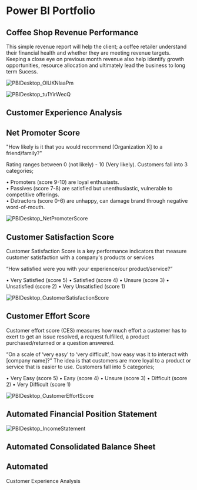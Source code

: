 # Power BI Portfolio

## Coffee Shop Revenue Performance

This simple revenue report will help the client; a coffee retailer understand their
financial health and whether they are meeting revenue targets. Keeping a close eye on previous
month revenue also help identify growth opportunities, resource allocation and ultimately lead
the business to long term Sucess.

![PBIDesktop_OlUKNlaaPm](https://github.com/BrianGwayi/Coffee-Shop-Revenue-PowerBI/assets/115585139/33c60224-0e7f-453c-9233-c07c251fdc48)


![PBIDesktop_tu1YirWecQ](https://github.com/BrianGwayi/Coffee-Shop-Revenue-PowerBI/assets/115585139/07a7cbd9-4957-44e3-bc11-f35243ed4fa9)


## Customer Experience Analysis
## Net Promoter Score

"How likely is it that you would recommend [Organization X] to a friend/family?"

Rating ranges between 0 (not likely) - 10 (Very likely).
Customers fall into 3 categories;

• Promoters (score 9-10) are loyal enthusiasts.  
• Passives (score 7-8) are satisfied but unenthusiastic, vulnerable to competitive offerings.  
• Detractors (score 0-6) are unhappy, can damage brand through negative word-of-mouth.  

![PBIDesktop_NetPromoterScore](https://github.com/BrianGwayi/PowerBI-Portfolio/assets/115585139/fac8c672-3c16-4299-b745-dba652163251)

## Customer Satisfaction Score

Customer Satisfaction Score is a key performance indicators that measure customer satisfaction with a company's products or services

“How satisfied were you with your experience/our product/service?”

• Very Satisfied (score 5) 
• Satisfied (score 4) 
• Unsure (score 3) 
• Unsatisfied (score 2)
• Very Unsatisfied (score 1)


![PBIDesktop_CustomerSatisfactionScore](https://github.com/BrianGwayi/PowerBI-Portfolio/assets/115585139/d95cf3ae-6628-45b9-8f7a-fb2baffed992)

## Customer Effort Score

Customer effort score (CES) measures how much effort a customer has to exert to get an issue resolved, a request fulfilled, a product purchased/returned or a question answered.

“On a scale of ‘very easy’ to ‘very difficult’, how easy was it to interact with [company name]?” 
The idea is that customers are more loyal to a product or service that is easier to use.
Customers fall into 5 categories;

• Very Easy (score 5) 
• Easy (score 4) 
• Unsure (score 3) 
• Difficult (score 2)
• Very Difficult (score 1)

![PBIDesktop_CustomerEffortScore](https://github.com/BrianGwayi/PowerBI-Portfolio/assets/115585139/75159c6c-9b1b-48f0-a0e4-744e33ea2cde)

## Automated Financial Position Statement

![PBIDesktop_IncomeStatement](https://github.com/BrianGwayi/PowerBI-Portfolio/assets/115585139/d1f28320-ebaa-4fe4-9af2-2f4ea85cfa7a)

## Automated Consolidated Balance Sheet

## Automated 





Customer Experience Analysis

 
